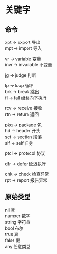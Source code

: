 # 关键字
## 命令
xpt -> export 导出  
mpt -> import 导入  

vr -> variable 变量  
invr -> invariable 不变量  

jg -> judge 判断  

lp -> loop 循环  
brk -> break 跳出  
fl -> fall 继续向下执行  

rcv -> receive 接收  
rtn -> return 返回

pkg -> package 包  
hd -> header 开头  
sct -> section 段落  
slf -> self 自身

ptcl -> protocol 协议

dfr -> defer 延迟执行

chk -> check 检查异常  
rpt -> report 报告异常

## 原始类型
nil 空  
number 数字  
string 字符串  
bool 布尔  
true 真  
false 假  
any 任意类型